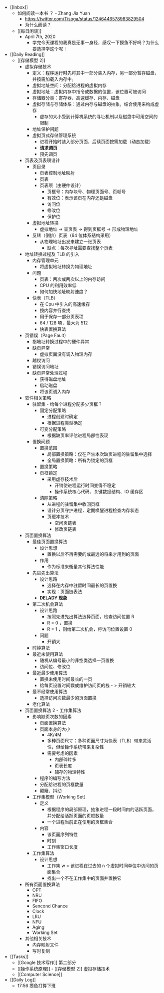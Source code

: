 - [[Inbox]]
	- 如何阅读一本书 ？ - Zhang Jia Yuan
		- https://twitter.com/Tisoga/status/1246446578983829504
		- 为什么而读？
	- [[每日闲谈]]
		- April 7th, 2020
			- 学完今天课程的我真是无事一身轻，感叹一下摸鱼不好吗？为什么要选择学这个呢！
- [[Daily Reading]]
	- [[存储模型 2]]
		- 虚拟存储技术
			- 定义：程序运行时先将其中一部分装入内存，另一部分暂存磁盘，并按需加载入内存中。
			- 虚拟地址空间：分配给进程的虚拟内存
			- 虚拟地址：虚拟内存中指令或数据的位置，该位置可被访问
			- 存储器分类：寄存器、高速缓存、内存、磁盘
			- 虚拟存储与存储体系：通过内存与磁盘的抽象，结合使用来构成虚存
				- 虚存的大小受到计算机系统的寻址机制以及磁盘中可用空间的限制
			- 地址保护问题
			- 虚拟页式存储管理系统
				- 进程开始时装入部分页面，后续页面按需加载（动态加载）
				- **请求调页**
				- 预先调页
		- 页表及页表项设计
			- 页目录
				- 页表控制地址映射
				- 页表
				- 页表项（由硬件设计）
					- 页框号：内存块号、物理页面号、页帧号
					- 有效位：表示该页在内存还是磁盘
					- 访问位
					- 修改位
					- 保护位
			- 虚拟地址转换
				- 虚拟地址 -> 查页表 -> 得到页框号 -> 形成物理地址
			- 反转（倒排）页表（64 位体系结构采用）
				- 从物理地址出发来建立一张页表
					- 缺点：每次寻址需要查找整个页表
		- 地址转换过程及 TLB 的引入
			- 内存管理单元
				- 将虚拟地址转换为物理地址
			- 问题
				- 页表：两次或两次以上的内存访问
				- CPU 的利用效率低
				- 如何加快地址映射速度？
			- 快表（TLB）
				- 在 Cpu 中引入的高速缓存
				- 按内容并行查找
				- 用于保存一部分页表项
				- 64 / 128 项，最大为 512
				- 快表置换算法
		- 页错误（Page Fault）
			- 指地址转换过程中的硬件异常
			- 缺页异常
				- 虚拟页面没有调入物理内存
			- 越权访问
			- 错误访问地址
			- 缺页异常处理过程
				- 获得磁盘地址
				- 启动磁盘
				- 将该页调入内存
		- 软件相关策略
			- 驻留集 - 给每个进程分配多少页框？
				- 固定分配策略
					- 进程创建时确定
					- 根据进程类型确定
				- 可变分配策略
					- 根据缺页率评估进程局部性表现
			- 置换问题
				- 置换范围
					- 局部置换策略：仅在产生本次缺页进程的驻留集中选择
					- 全局置换策略：所有为锁定的页框
				- 置换策略
				- 页框锁定
					- 采用虚存技术后
						- 开销使进程运行时间变得不稳定
						- 操作系统核心代码、关键数据结构、IO 缓存区
				- 清除策略
					- 从进程的驻留集中收回页框
					- 设计分页守护进程，定期唤醒进程检查内存状态
					- 页缓冲技术
						- 空闲页链表
						- 修改页链表
		- 页面置换算法
			- 最佳页面置换算法
				- 设计思想
					- 置换以后不再需要的或最远的将来才用到的页面
				- 作用
					- 作为标准来衡量其他算法性能
			- 先进先出算法
				- 设计思路
					- 选择在内存中驻留时间最长的页置换
					- 实现：页面链表法
				- **DELADY 现象**
			- 第二次机会算法
				- 设计思路
					- 按照先进先出算法选择页面，检查访问位置 R
					- R = 0 ，置换
					- R = 1 ，则给第二次机会，将访问位置设置 0
				- 问题
					- 开销大
			- 时钟算法
			- 最近未使用算法
				- 随机从编号最小的非空类选择一页置换
				- 访问位、修改位
			- 最近最少使用算法
				- 置换未使用时间最长的一页
				- 给每页设置时间戳或维护访问页的栈 - >  开销较大
			- 最不经常使用算法
				- 选择访问次数最少的页面置换
			- 老化算法
		- 页面置换算法 2 - 工作集算法
			- 影响缺页次数的因素
				- 页面置换算法
				- 页面本身的大小
					- 4K/4M
					- 多种页面尺寸：多种页面尺寸为快表（TLB）带来灵活性，但给操作系统带来复杂性
					- 需要考虑的因素
						- 内部碎片多
						- 页表长度
						- 辅存的物理特性
				- 程序的编写方法
				- 分配给进程的页框数量
				- 颠簸、抖动
			- 工作集模型（Working Set）
				- 定义
					- 根据程序的局部原理，抽象进程一段时间内的活跃页面，并分配给活跃页面的页框数量
					- 一个进程当前正在使用的页框集合
				- 内容
					- 该页面序列特性
					- 时刻
					- 工作集窗口长度
			- 工作集算法
				- 设计思想
					- 工作集 w = 该进程在过去的 n 个虚拟时间单位中访问的页面集合
					- 找出一个不在工作集中的页面并置换它
		- 所有页面置换算法
			- OPT
			- NRU
			- FIFO
			- Sencond Chance
			- Clock
			- LRU
			- NFU
			- Aging
			- Working Set
		- 其他相关技术
			- 内存映射文件
			- 写时复制
- [[Tasks]]
	- [[Google 技术写作]] 第二部分
	- [[操作系统原理]] - [[存储模型 2]] 虚拟存储技术
	- [[Computer Science]]
- [[Daily Log]]
	- 17:56 摸鱼打算下班
